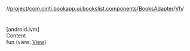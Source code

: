 //[project](../../../index.md)/[com.ciriti.bookapp.ui.bookslist.components](../../index.md)/[BooksAdapter](../index.md)/[Vh](index.md)/[<init>](-init-.md)



# <init>  
[androidJvm]  
Content  
fun [<init>](-init-.md)(view: [View](https://developer.android.com/reference/android/view/View.html))  



